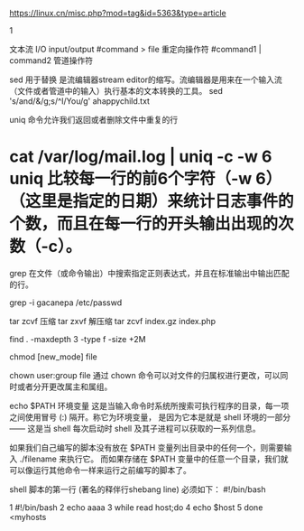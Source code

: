 https://linux.cn/misc.php?mod=tag&id=5363&type=article
 
1
 
文本流
I/O input/output 
#command > file  重定向操作符
#command1 | command2 管道操作符
 
sed 用于替换 是流编辑器stream editor的缩写。流编辑器是用来在一个输入流（文件或者管道中的输入）执行基本的文本转换的工具。
sed 's/and/\&/g;s/^I/You/g' ahappychild.txt
 
uniq 命令允许我们返回或者删除文件中重复的行
 
# cat /var/log/mail.log | uniq -c -w 6           uniq 比较每一行的前6个字符（-w 6）（这里是指定的日期）来统计日志事件的个数，而且在每一行的开头输出出现的次数（-c）。
 
grep 在文件（或命令输出）中搜索指定正则表达式，并且在标准输出中输出匹配的行。
 
grep -i gacanepa /etc/passwd
 
 
tar zcvf 压缩 tar zxvf 解压缩  tar zcvf index.gz index.php 
 
find . -maxdepth 3 -type f -size +2M
 
chmod [new_mode] file
 
chown user:group file  通过 chown 命令可以对文件的归属权进行更改，可以同时或者分开更改属主和属组。
 
echo $PATH
环境变量
这是当输入命令时系统所搜索可执行程序的目录，每一项之间使用冒号 (:) 隔开。称它为环境变量，
是因为它本是就是 shell 环境的一部分 —— 这是当 shell 每次启动时 shell 及其子进程可以获取的一系列信息。
 
如果我们自己编写的脚本没有放在 $PATH 变量列出目录中的任何一个，则需要输入 ./filename 来执行它。
而如果存储在 $PATH 变量中的任意一个目录，我们就可以像运行其他命令一样来运行之前编写的脚本了。
 
shell 脚本的第一行 (著名的释伴行shebang line) 必须如下：
#!/bin/bash
 
  1 #!/bin/bash
  2 echo aaaa
  3 while read host;do
  4     echo $host
  5 done <myhosts
 